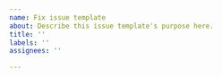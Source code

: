 ```yaml
---
name: Fix issue template
about: Describe this issue template's purpose here.
title: ''
labels: ''
assignees: ''

---
```



